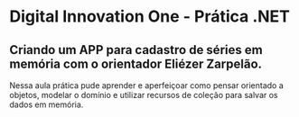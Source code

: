 # Digital Innovation One - Prática .NET

## Criando um APP para cadastro de séries em memória com o orientador Eliézer Zarpelão.

Nessa aula prática pude aprender e aperfeiçoar como pensar orientado a objetos, modelar o domínio e utilizar recursos de coleção para salvar os dados em memória.

